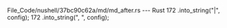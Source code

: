 File_Code/nushell/37bc90c62a/md/md_after.rs --- Rust
172                         .into_string("|", config);                                                                                                       172                         .into_string(", ", config);

